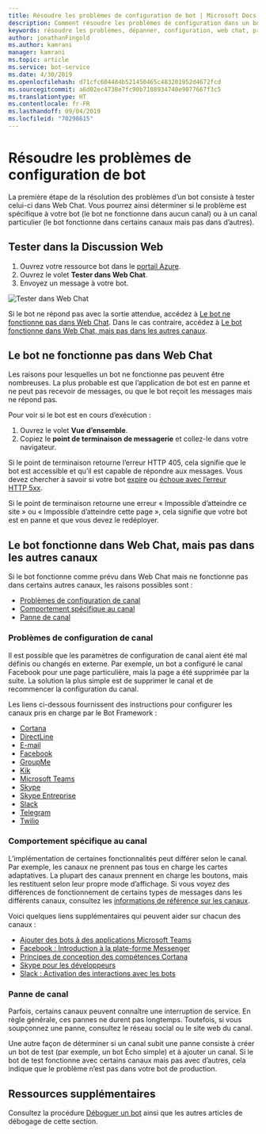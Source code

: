 ```yaml
---
title: Résoudre les problèmes de configuration de bot | Microsoft Docs
description: Comment résoudre les problèmes de configuration dans un bot déployé.
keywords: résoudre les problèmes, dépanner, configuration, web chat, problèmes.
author: jonathanFingold
ms.author: kamrani
manager: kamrani
ms.topic: article
ms.service: bot-service
ms.date: 4/30/2019
ms.openlocfilehash: d71cfc604484b521450465c483201952d4672fcd
ms.sourcegitcommit: a6d02ec4738e7fc90b7108934740e9077667f3c5
ms.translationtype: HT
ms.contentlocale: fr-FR
ms.lasthandoff: 09/04/2019
ms.locfileid: "70298615"
---
```

# <a name="troubleshoot-bot-configuration-issues"></a>Résoudre les problèmes de configuration de bot

La première étape de la résolution des problèmes d’un bot consiste à tester celui-ci dans Web Chat. Vous pourrez ainsi déterminer si le problème est spécifique à votre bot (le bot ne fonctionne dans aucun canal) ou à un canal particulier (le bot fonctionne dans certains canaux mais pas dans d’autres).

## <a name="test-in-web-chat"></a>Tester dans la Discussion Web

1. Ouvrez votre ressource bot dans le [portail Azure](http://portal.azure.com/).
1. Ouvrez le volet **Tester dans Web Chat**.
1. Envoyez un message à votre bot.

![Tester dans Web Chat](./media/test-in-webchat.png)

Si le bot ne répond pas avec la sortie attendue, accédez à [Le bot ne fonctionne pas dans Web Chat](#bot-does-not-work-in-web-chat). Dans le cas contraire, accédez à [Le bot fonctionne dans Web Chat, mais pas dans les autres canaux](#bot-works-in-web-chat-but-not-in-other-channels).

## <a name="bot-does-not-work-in-web-chat"></a>Le bot ne fonctionne pas dans Web Chat

Les raisons pour lesquelles un bot ne fonctionne pas peuvent être nombreuses. La plus probable est que l’application de bot est en panne et ne peut pas recevoir de messages, ou que le bot reçoit les messages mais ne répond pas.

Pour voir si le bot est en cours d’exécution :

1. Ouvrez le volet **Vue d’ensemble**.
1. Copiez le **point de terminaison de messagerie** et collez-le dans votre navigateur.

Si le point de terminaison retourne l’erreur HTTP 405, cela signifie que le bot est accessible et qu’il est capable de répondre aux messages. Vous devez chercher à savoir si votre bot [expire](https://github.com/daveta/analytics/blob/master/troubleshooting_timeout.md) ou [échoue avec l’erreur HTTP 5xx](bot-service-troubleshoot-500-errors.md).

Si le point de terminaison retourne une erreur « Impossible d’atteindre ce site » ou « Impossible d’atteindre cette page », cela signifie que votre bot est en panne et que vous devez le redéployer.

## <a name="bot-works-in-web-chat-but-not-in-other-channels"></a>Le bot fonctionne dans Web Chat, mais pas dans les autres canaux

Si le bot fonctionne comme prévu dans Web Chat mais ne fonctionne pas dans certains autres canaux, les raisons possibles sont :

- [Problèmes de configuration de canal](#channel-configuration-issues)
- [Comportement spécifique au canal](#channel-specific-behavior)
- [Panne de canal](#channel-outage)

### <a name="channel-configuration-issues"></a>Problèmes de configuration de canal

Il est possible que les paramètres de configuration de canal aient été mal définis ou changés en externe. Par exemple, un bot a configuré le canal Facebook pour une page particulière, mais la page a été supprimée par la suite. La solution la plus simple est de supprimer le canal et de recommencer la configuration du canal.

Les liens ci-dessous fournissent des instructions pour configurer les canaux pris en charge par le Bot Framework :

- [Cortana](bot-service-channel-connect-cortana.md)
- [DirectLine](bot-service-channel-connect-directline.md)
- [E-mail](bot-service-channel-connect-email.md)
- [Facebook](bot-service-channel-connect-facebook.md)
- [GroupMe](bot-service-channel-connect-groupme.md)
- [Kik](bot-service-channel-connect-kik.md)
- [Microsoft Teams](https://docs.microsoft.com/microsoftteams/platform/concepts/bots/bots-overview)
- [Skype](bot-service-channel-connect-skype.md)
- [Skype Entreprise](bot-service-channel-connect-skypeforbusiness.md)
- [Slack](bot-service-channel-connect-slack.md)
- [Telegram](bot-service-channel-connect-telegram.md)
- [Twilio](bot-service-channel-connect-twilio.md)

### <a name="channel-specific-behavior"></a>Comportement spécifique au canal

L’implémentation de certaines fonctionnalités peut différer selon le canal. Par exemple, les canaux ne prennent pas tous en charge les cartes adaptatives. La plupart des canaux prennent en charge les boutons, mais les restituent selon leur propre mode d’affichage. Si vous voyez des différences de fonctionnement de certains types de messages dans les différents canaux, consultez les [informations de référence sur les canaux](bot-service-channels-reference.md).

Voici quelques liens supplémentaires qui peuvent aider sur chacun des canaux :

- [Ajouter des bots à des applications Microsoft Teams](https://docs.microsoft.com/microsoftteams/platform/concepts/bots/bots-overview)
- [Facebook : Introduction à la plate-forme Messenger](https://developers.facebook.com/docs/messenger-platform/introduction)
- [Principes de conception des compétences Cortana](https://docs.microsoft.com/cortana/skills/design-principles)
- [Skype pour les développeurs](https://dev.skype.com/bots)
- [Slack : Activation des interactions avec les bots](https://api.slack.com/bot-users)

### <a name="channel-outage"></a>Panne de canal

Parfois, certains canaux peuvent connaître une interruption de service. En règle générale, ces pannes ne durent pas longtemps. Toutefois, si vous soupçonnez une panne, consultez le réseau social ou le site web du canal.

Une autre façon de déterminer si un canal subit une panne consiste à créer un bot de test (par exemple, un bot Écho simple) et à ajouter un canal. Si le bot de test fonctionne avec certains canaux mais pas avec d’autres, cela indique que le problème n’est pas dans votre bot de production.

## <a name="additional-resources"></a>Ressources supplémentaires

Consultez la procédure [Déboguer un bot](bot-service-debug-bot.md) ainsi que les autres articles de débogage de cette section.
